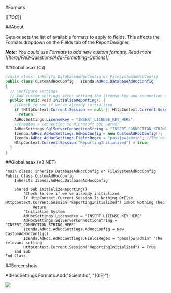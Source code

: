#Formats

[[_TOC_]]

##About

Gets or sets the list of available formats to apply to fields. This affects the Formats dropdown on the Fields tab of the ReportDesigner. 

_**Note:** You could use Formats to add new custom formats. Read more [[here|/FAQ/Questions/Add-Formatting-Options]]_

##Global.asax (C♯)

```csharp
//main class: inherits DatabaseAdHocConfig or FileSystemAdHocConfig
public class CustomAdHocConfig : Izenda.AdHoc.DatabaseAdHocConfig
{
  // Configure settings
  // Add custom settings after setting the license key and connection string by overriding the ConfigureSettings() method
  public static void InitializeReporting() {
    //Check to see if we've already initialized.
    if (HttpContext.Current.Session == null || HttpContext.Current.Session["ReportingInitialized"] != null)
      return;
    AdHocSettings.LicenseKey = "INSERT_LICENSE_KEY_HERE";
    //Creates a connection to Microsoft SQL Server
    AdHocSettings.SqlServerConnectionString = "INSERT_CONNECTION_STRING_HERE";
    Izenda.AdHoc.AdHocSettings.AdHocConfig = new CustomAdHocConfig();
    Izenda.AdHoc.AdHocSettings.FieldsRegex = "pass|pw|admin"; //The relevant setting
    HttpContext.Current.Session["ReportingInitialized"] = true;
  }
}

```

##Global.asax (VB.NET)

```visualbasic
'main class: inherits DatabaseAdHocConfig or FileSystemAdHocConfig
Public Class CustomAdHocConfig
    Inherits Izenda.AdHoc.DatabaseAdHocConfig

    Shared Sub InitializeReporting()
        'Check to see if we've already initialized
        If HttpContext.Current.Session Is Nothing OrElse HttpContext.Current.Session("ReportingInitialized") IsNot Nothing Then
            Return
        'Initialize System
        AdHocSettings.LicenseKey = "INSERT_LICENSE_KEY_HERE"
        AdHocSettings.SqlServerConnectionString = "INSERT_CONNECTION_STRING_HERE"
        Izenda.AdHoc.AdHocSettings.AdHocConfig = New CustomAdHocConfig()
        Izenda.AdHoc.AdHocSettings.FieldsRegex = "pass|pw|admin" 'The relevant setting
        HttpContext.Current.Session("ReportingInitialized") = True
    End Sub
End Class
```

##Screenshots

AdHocSettings.Formats.Add("Scientific", "{0:E}");

![](http://wiki.izenda.us/FAQ/Questions/Add-Formatting-Options/extended_formats.png)
